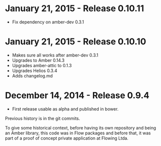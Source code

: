 January 21, 2015 - Release 0.10.11
===================================

* Fix dependency on amber-dev 0.3.1

January 21, 2015 - Release 0.10.10
===================================

* Makes sure all works after amber-dev 0.3.1
* Upgrades to Amber 0.14.3
* Upgrades amber-attic to 0.1.3
* Upgrades Helios 0.3.4
* Adds changelog.md

December 14, 2014 - Release 0.9.4
===================================

* First release usable as alpha and published in bower.

Previous history is in the git commits.

To give some historical context, before having its own repository and being an Amber library, this code was in Flow packages and before that, it was part of a proof of concept private application at Flowing Ltda.